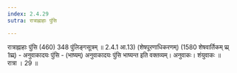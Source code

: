 ```yaml
---
index: 2.4.29
sutra: रात्राह्नाहाः पुंसि

---
```

रात्राह्नाहाः पुंसि (460) 348 पुंलिङ्गसूत्रम् ॥ 2.4.1 आ.13) (शेषपूरणाधिकरणम्) (1580 शेषवार्तिकम् प्र्प्र् 1प्र्प्र्) - अनुवाकादयः पुंसि - (भाष्यम्) अनुवाकादयः पुंसि भाष्यन्त इति वक्तव्यम्। अनुवाकः। शंयुवाकः ॥ रात्रा । 29 ॥